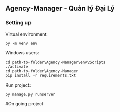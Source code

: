 ## Agency-Manager - Quản lý Đại Lý


### Setting up

Virtual environment:

```
py -m venv env
```


Windows users: 

```
cd path-to-folder\Agency-Manager\env\Scripts
./activate
cd path-to-folder\Agency-Manager
pip install -r requirements.txt
```

Run project:

```
py manage.py runserver
```
#On going project
